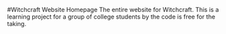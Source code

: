 #Witchcraft Website Homepage
The entire website for Witchcraft. This is a learning project for a group of college students by the code is free for the taking.

